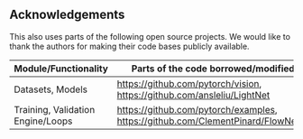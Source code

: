 ## Acknowledgements

This also uses parts of the following open source projects. We would like to thank the authors for making their code bases publicly available.

|Module/Functionality              |Parts of the code borrowed/modified from                                             |
|----------------------------------|-------------------------------------------------------------------------------------|
|Datasets, Models                  |https://github.com/pytorch/vision, https://github.com/ansleliu/LightNet              |
|Training, Validation Engine/Loops |https://github.com/pytorch/examples, https://github.com/ClementPinard/FlowNetPytorch |

